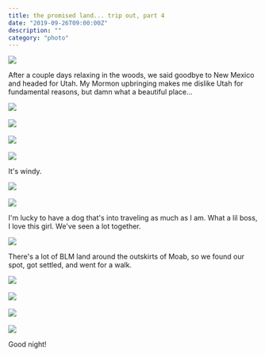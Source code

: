 ```yaml
---
title: the promised land... trip out, part 4
date: "2019-09-26T09:00:00Z"
description: ""
category: "photo"
---
```


![ ](https://drive.google.com/uc?id=1Ve35iK5R36XjIsCH-_DqLS1F5xFTqesc)

After a couple days relaxing in the woods, we said goodbye to New Mexico and headed for Utah. My Mormon upbringing makes me dislike Utah for fundamental reasons, but damn what a beautiful place...

![ ](https://drive.google.com/uc?id=1S-U-Zgn59ke0hFsAPO91k-tEUvRrcY5m)
<br><br>
![ ](https://drive.google.com/uc?id=12v3BlTQWadxueq6Xo8Ae2CTh00eTOVeS)
<br><br>
![ ](https://drive.google.com/uc?id=1Ym3UTmsketCsWDvnIeYKze8fpbXbsNXh)
<br><br>
![ ](https://drive.google.com/uc?id=1qbbPavBEN1jQIzn7_mrkovgTBwOp9CGy)

It's windy.

![ ](https://drive.google.com/uc?id=1Hq_t77GyEhB6uW5GFk8nlxln3NnEHfQD)
<br><br>
![ ](https://drive.google.com/uc?id=1zFTThRpeAaN5Ztm6XOCjDE4CiAbvZ4D0)

I'm lucky to have a dog that's into traveling as much as I am. What a lil boss, I love this girl. We've seen a lot together.

![ ](https://drive.google.com/uc?id=1McpeVJ8qlR9RZdJnUFIPFQg58x0msRrh)

There's a lot of BLM land around the outskirts of Moab, so we found our spot, got settled, and went for a walk.

![ ](https://drive.google.com/uc?id=1m44Ad_IP6eRT2uU8FeQJP4kKtp5-CovW)
<br><br>
![ ](https://drive.google.com/uc?id=1Zh7rZKbfjIlePloqqmXWsI3N3Kj6wpj2)
<br><br>
![ ](https://drive.google.com/uc?id=1ozcqFq2Q6ro2MDgRczw6CjoBXcM0Gu8v)
<br><br>
![ ](https://drive.google.com/uc?id=1Hp7XszkmWmVf0XHHD9iYhW0AznJQ5VNm)

Good night!